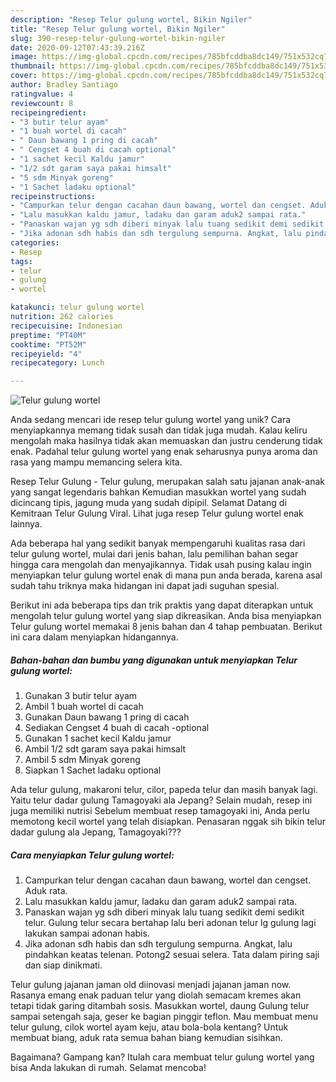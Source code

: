 ```yaml
---
description: "Resep Telur gulung wortel, Bikin Ngiler"
title: "Resep Telur gulung wortel, Bikin Ngiler"
slug: 390-resep-telur-gulung-wortel-bikin-ngiler
date: 2020-09-12T07:43:39.216Z
image: https://img-global.cpcdn.com/recipes/785bfcddba8dc149/751x532cq70/telur-gulung-wortel-foto-resep-utama.jpg
thumbnail: https://img-global.cpcdn.com/recipes/785bfcddba8dc149/751x532cq70/telur-gulung-wortel-foto-resep-utama.jpg
cover: https://img-global.cpcdn.com/recipes/785bfcddba8dc149/751x532cq70/telur-gulung-wortel-foto-resep-utama.jpg
author: Bradley Santiago
ratingvalue: 4
reviewcount: 8
recipeingredient:
- "3 butir telur ayam"
- "1 buah wortel di cacah"
- " Daun bawang 1 pring di cacah"
- " Cengset 4 buah di cacah optional"
- "1 sachet kecil Kaldu jamur"
- "1/2 sdt garam saya pakai himsalt"
- "5 sdm Minyak goreng"
- "1 Sachet ladaku optional"
recipeinstructions:
- "Campurkan telur dengan cacahan daun bawang, wortel dan cengset. Aduk rata."
- "Lalu masukkan kaldu jamur, ladaku dan garam aduk2 sampai rata."
- "Panaskan wajan yg sdh diberi minyak lalu tuang sedikit demi sedikit telur. Gulung telur secara bertahap lalu beri adonan telur lg gulung lagi lakukan sampai adonan habis."
- "Jika adonan sdh habis dan sdh tergulung sempurna. Angkat, lalu pindahkan keatas telenan. Potong2 sesuai selera. Tata dalam piring saji dan siap dinikmati."
categories:
- Resep
tags:
- telur
- gulung
- wortel

katakunci: telur gulung wortel 
nutrition: 262 calories
recipecuisine: Indonesian
preptime: "PT40M"
cooktime: "PT52M"
recipeyield: "4"
recipecategory: Lunch

---
```



![Telur gulung wortel](https://img-global.cpcdn.com/recipes/785bfcddba8dc149/751x532cq70/telur-gulung-wortel-foto-resep-utama.jpg)

Anda sedang mencari ide resep telur gulung wortel yang unik? Cara menyiapkannya memang tidak susah dan tidak juga mudah. Kalau keliru mengolah maka hasilnya tidak akan memuaskan dan justru cenderung tidak enak. Padahal telur gulung wortel yang enak seharusnya punya aroma dan rasa yang mampu memancing selera kita.

Resep Telur Gulung - Telur gulung, merupakan salah satu jajanan anak-anak yang sangat legendaris bahkan Kemudian masukkan wortel yang sudah dicincang tipis, jagung muda yang sudah dipipil. Selamat Datang di Kemitraan Telur Gulung Viral. Lihat juga resep Telur gulung wortel enak lainnya.

Ada beberapa hal yang sedikit banyak mempengaruhi kualitas rasa dari telur gulung wortel, mulai dari jenis bahan, lalu pemilihan bahan segar hingga cara mengolah dan menyajikannya. Tidak usah pusing kalau ingin menyiapkan telur gulung wortel enak di mana pun anda berada, karena asal sudah tahu triknya maka hidangan ini dapat jadi suguhan spesial.


Berikut ini ada beberapa tips dan trik praktis yang dapat diterapkan untuk mengolah telur gulung wortel yang siap dikreasikan. Anda bisa menyiapkan Telur gulung wortel memakai 8 jenis bahan dan 4 tahap pembuatan. Berikut ini cara dalam menyiapkan hidangannya.

<!--inarticleads1-->

##### Bahan-bahan dan bumbu yang digunakan untuk menyiapkan Telur gulung wortel:

1. Gunakan 3 butir telur ayam
1. Ambil 1 buah wortel di cacah
1. Gunakan  Daun bawang 1 pring di cacah
1. Sediakan  Cengset 4 buah di cacah -optional
1. Gunakan 1 sachet kecil Kaldu jamur
1. Ambil 1/2 sdt garam saya pakai himsalt
1. Ambil 5 sdm Minyak goreng
1. Siapkan 1 Sachet ladaku optional


Ada telur gulung, makaroni telur, cilor, papeda telur dan masih banyak lagi. Yaitu telur dadar gulung Tamagoyaki ala Jepang? Selain mudah, resep ini juga memiliki nutrisi Sebelum membuat resep tamagoyaki ini, Anda perlu memotong kecil wortel yang telah disiapkan. Penasaran nggak sih bikin telur dadar gulung ala Jepang, Tamagoyaki??? 

<!--inarticleads2-->

##### Cara menyiapkan Telur gulung wortel:

1. Campurkan telur dengan cacahan daun bawang, wortel dan cengset. Aduk rata.
1. Lalu masukkan kaldu jamur, ladaku dan garam aduk2 sampai rata.
1. Panaskan wajan yg sdh diberi minyak lalu tuang sedikit demi sedikit telur. Gulung telur secara bertahap lalu beri adonan telur lg gulung lagi lakukan sampai adonan habis.
1. Jika adonan sdh habis dan sdh tergulung sempurna. Angkat, lalu pindahkan keatas telenan. Potong2 sesuai selera. Tata dalam piring saji dan siap dinikmati.


Telur gulung jajanan jaman old diinovasi menjadi jajanan jaman now. Rasanya emang enak paduan telur yang diolah semacam kremes akan tetapi tidak garing ditambah sosis. Masukkan wortel, daung Gulung telur sampai setengah saja, geser ke bagian pinggir teflon. Mau membuat menu telur gulung, cilok wortel ayam keju, atau bola-bola kentang? Untuk membuat biang, aduk rata semua bahan biang kemudian sisihkan. 

Bagaimana? Gampang kan? Itulah cara membuat telur gulung wortel yang bisa Anda lakukan di rumah. Selamat mencoba!
